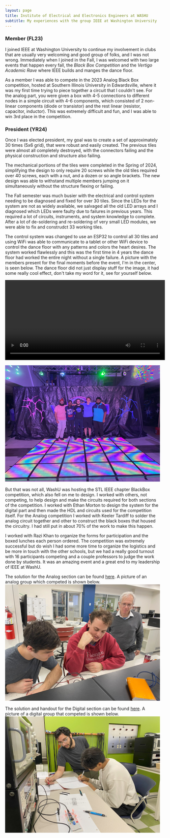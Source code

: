 ```yaml
---
layout: page
title: Institute of Electrical and Electronics Engineers at WASHU
subtitle: My experiences with the group IEEE at Washington University
---
```


### Member (FL23)
I joined IEEE at Washington University to continue my involvement in clubs that are usually very welcoming and good group of folks, and I was not wrong. Immediately when I joined in the Fall, I was welcomed with two large events that happen every fall, the _Black Box Competition_ and the _Vertigo Academic Rave_ where IEEE builds and manges the dance floor. 

As a member I was able to compete in the 2023 Analog Black Box competition, hosted at Southern Illinois University in Edwardsville, where it was my first time trying to piece together a circuit that I couldn't see. For the analog part, you were given a box with 4-5 connections to different nodes in a simple circuit with 4-6 components, which consisted of 2 non-linear components (diode or transistor) and the rest linear (resistor, capacitor, inductor). This was extremely difficult and fun, and I was able to win 3rd place in the competition.

### President (YR24)
Once I was elected president, my goal was to create a set of approximately 30 times (5x6 grid), that were robust and easily created. The previous tiles were almost all completely destroyed, with the connectors failing and the physical construction and structure also failing. 

The mechanical portions of the tiles were completed in the Spring of 2024, simplifying the design to only require 20 screws while the old tiles required over 40 screws, each with a nut, and a dozen or so angle brackets. The new design was able to withstand multiple members jumping on it simultaneously without the structure flexing or failing. 

The Fall semester was much busier with the electrical and control system needing to be diagnosed and fixed for over 30 tiles. Since the LEDs for the system are not as widely available, we salvaged all the old LED arrays and I diagnosed which LEDs were faulty due to failures in previous years. This required a lot of circuits, instruments, and system knowledge to complete. After a lot of de-soldering and re-soldering of very small LED modules, we were able to fix and construdct 33 working tiles. 

The control system was changed to use an ESP32 to control all 30 tiles and using WiFi was able to communicate to a tablet or other WiFi device to control the dance floor with any patterns and colors the heart desires. The system worked flawlessly and this was the first time in 4 years the dance floor had worked the entire night without a single failure. A picture with the members present for the final moments before the event, I'm in the center, is seen below. The dance floor did not just display stuff for the image, it had some really cool effect, don't take my word for it, see for yourself below. 

 <video width="520" controls><source src="{{ "/activities/Vertigo_Dance_Floor_Example.mp4" | relative_url }}" type="video/mp4">Your browser doesn’t support the video tag.</video>

![IEEE Vertigo Group Photo](./Vertigo_Group_Photo.jpg)

But that was not all, WashU was hosting the STL IEEE chapter BlackBox competition, which also fell on me to design. I worked with others, not competing, to help design and make the circuits required for both sections of the competition. I worked with Ethan Morton to design the system for the digital part and then made the HDL and circuits used for the competition itself. For the Analog competition I worked with Keeler Tardiff to solder the analog circuit together and other to construct the black boxes that housed the circuitry. I had still put in about 70% of the work to make this happen.

I worked with Razi Khan to organize the forms for participation and the boxed lunches each person ordered. The competition was extremely successful but do wish I had some more time to organize the logistics and be more in touch with the other schools, but we had a really good turnout with 16 participants competing and a couple professors to judge the work done by students. It was an amazing event and a great end to my leadership of IEEE at WashU.

The solution for the Analog section can be found <a href="https://kubasmatt.github.io/activities/IEEE_Analog_BlackBox_Solution_2024_MKubas.pdf" target="_blank" rel="noopener noreferrer">here</a>. A picture of an analog group which competed is shown below.
![BlackBox Analog](./blackbox_analog.jpg)

The solution and handout for the Digital section can be found <a href="https://kubasmatt.github.io/activities/IEEE_Digital_Blackbox_Solution_2024_MKubas.pdf" target="_blank" rel="noopener noreferrer">here</a>. A picture of a digital group that competed is shown below.
![BlackBox Digital](./blackbox_digital.jpg)